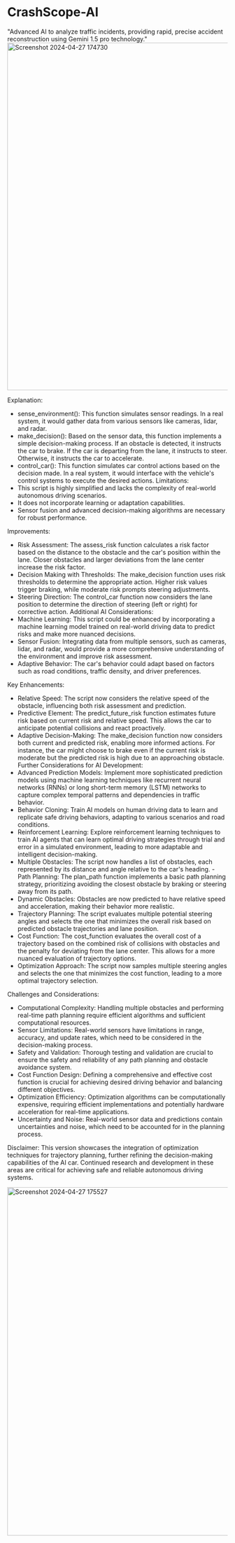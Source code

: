 # CrashScope-AI
"Advanced AI to analyze traffic incidents, providing rapid, precise accident reconstruction using Gemini 1.5 pro technology."
<img width="795" alt="Screenshot 2024-04-27 174730" src="https://github.com/MiChaelinzo/CrashScope-AI/assets/68110223/0fd6ab3c-b85e-4d8d-94b6-34368ff97855">


Explanation:
- sense_environment(): This function simulates sensor readings. In a real system, it would gather data from various sensors like cameras, lidar, and radar.
- make_decision(): Based on the sensor data, this function implements a simple decision-making process. If an obstacle is detected, it instructs the car to brake. If the car is departing from the lane, it instructs to steer. Otherwise, it instructs the car to accelerate.
- control_car(): This function simulates car control actions based on the decision made. In a real system, it would interface with the vehicle's control systems to execute the desired actions.
Limitations:
- This script is highly simplified and lacks the complexity of real-world autonomous driving scenarios.
- It does not incorporate learning or adaptation capabilities.
- Sensor fusion and advanced decision-making algorithms are necessary for robust performance.

Improvements:
- Risk Assessment: The assess_risk function calculates a risk factor based on the distance to the obstacle and the car's position within the lane. Closer obstacles and larger deviations from the lane center increase the risk factor.
- Decision Making with Thresholds: The make_decision function uses risk thresholds to determine the appropriate action. Higher risk values trigger braking, while moderate risk prompts steering adjustments.
- Steering Direction: The control_car function now considers the lane position to determine the direction of steering (left or right) for corrective action.
Additional AI Considerations:
- Machine Learning: This script could be enhanced by incorporating a machine learning model trained on real-world driving data to predict risks and make more nuanced decisions.
- Sensor Fusion: Integrating data from multiple sensors, such as cameras, lidar, and radar, would provide a more comprehensive understanding of the environment and improve risk assessment.
- Adaptive Behavior: The car's behavior could adapt based on factors such as road conditions, traffic density, and driver preferences.

Key Enhancements:
- Relative Speed: The script now considers the relative speed of the obstacle, influencing both risk assessment and prediction.
- Predictive Element: The predict_future_risk function estimates future risk based on current risk and relative speed. This allows the car to anticipate potential collisions and react proactively.
- Adaptive Decision-Making: The make_decision function now considers both current and predicted risk, enabling more informed actions. For instance, the car might choose to brake even if the current risk is moderate but the predicted risk is high due to an approaching obstacle.
Further Considerations for AI Development:
- Advanced Prediction Models: Implement more sophisticated prediction models using machine learning techniques like recurrent neural networks (RNNs) or long short-term memory (LSTM) networks to capture complex temporal patterns and dependencies in traffic behavior.
- Behavior Cloning: Train AI models on human driving data to learn and replicate safe driving behaviors, adapting to various scenarios and road conditions.
- Reinforcement Learning: Explore reinforcement learning techniques to train AI agents that can learn optimal driving strategies through trial and error in a simulated environment, leading to more adaptable and intelligent decision-making.
- Multiple Obstacles: The script now handles a list of obstacles, each represented by its distance and angle relative to the car's heading.
-Path Planning: The plan_path function implements a basic path planning strategy, prioritizing avoiding the closest obstacle by braking or steering away from its path.
- Dynamic Obstacles: Obstacles are now predicted to have relative speed and acceleration, making their behavior more realistic.
- Trajectory Planning: The script evaluates multiple potential steering angles and selects the one that minimizes the overall risk based on predicted obstacle trajectories and lane position.
- Cost Function: The cost_function evaluates the overall cost of a trajectory based on the combined risk of collisions with obstacles and the penalty for deviating from the lane center. This allows for a more nuanced evaluation of trajectory options.
- Optimization Approach: The script now samples multiple steering angles and selects the one that minimizes the cost function, leading to a more optimal trajectory selection.


Challenges and Considerations:
- Computational Complexity: Handling multiple obstacles and performing real-time path planning require efficient algorithms and sufficient computational resources.
- Sensor Limitations: Real-world sensors have limitations in range, accuracy, and update rates, which need to be considered in the decision-making process.
- Safety and Validation: Thorough testing and validation are crucial to ensure the safety and reliability of any path planning and obstacle avoidance system.
- Cost Function Design: Defining a comprehensive and effective cost function is crucial for achieving desired driving behavior and balancing different objectives.
- Optimization Efficiency: Optimization algorithms can be computationally expensive, requiring efficient implementations and potentially hardware acceleration for real-time applications.
- Uncertainty and Noise: Real-world sensor data and predictions contain uncertainties and noise, which need to be accounted for in the planning process.


Disclaimer:
This version showcases the integration of optimization techniques for trajectory planning, further refining the decision-making capabilities of the AI car. Continued research and development in these areas are critical for achieving safe and reliable autonomous driving systems.

<img width="797" alt="Screenshot 2024-04-27 175527" src="https://github.com/MiChaelinzo/CrashScope-AI/assets/68110223/4afe143f-45ab-498e-927e-fc0cff8b6ff4">


